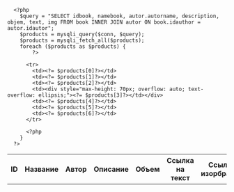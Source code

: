 <!DOCTYPE html>
<html lang="ru">
<head>
  <meta charset="utf-8">
  <meta name="viewport" content="width=device-width, initial-scale=1.0">
  <meta http-equiv="X-UA-Compatible" content="ie=edge">
  <link rel="stylesheet" href="https://stackpath.bootstrapcdn.com/bootstrap/4.5.2/css/bootstrap.min.css">
  <link rel="stylesheet" href="css/style.css">
  <title>Библиотека им Федора</title>
</head>
<body>

<?php require "blocks/header.php" ?>
<?php require_once 'blocks/connect.php'; ?>

<div class="container mt-5">
  <table>
      <tr>
        <th>ID</th>
        <th>Название</th>
        <th>Автор</th>
        <th>Описание</th>
        <th>Объем</th>
        <th>Ссылка на текст</th>
        <th>Ссылка на изорбражение</th>
      </tr>

      <?php
        $query = "SELECT idbook, namebook, autor.autorname, description, objem, text, img FROM book INNER JOIN autor ON book.idauthor = autor.idautor";
        $products = mysqli_query($conn, $query);
        $products = mysqli_fetch_all($products);
        foreach ($products as $products) {
            ?>

          <tr>
            <td><?= $products[0]?></td>
            <td><?= $products[1]?></td>
            <td><?= $products[2]?></td>
            <td><div style="max-height: 70px; overflow: auto; text-overflow: ellipsis;"><?= $products[3]?></td></div>
            <td><?= $products[4]?></td>
            <td><?= $products[5]?></td>
            <td><?= $products[6]?></td>
          </tr>

          <?php
        }
      ?>
  </table>
</form>

</div>

<?php require "blocks/footer.php" ?>

</body>
</html>
